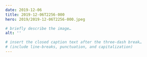 ```yaml
---
date: 2019-12-06
title: 2019-12-06T2256-000
hero: 2019/2019-12-06T2256-000.jpeg

# briefly describe the image…
alt: ''

# insert the closed caption text after the three-dash break…
# (include line-breaks, punctuation, and capitalization)
---
```

